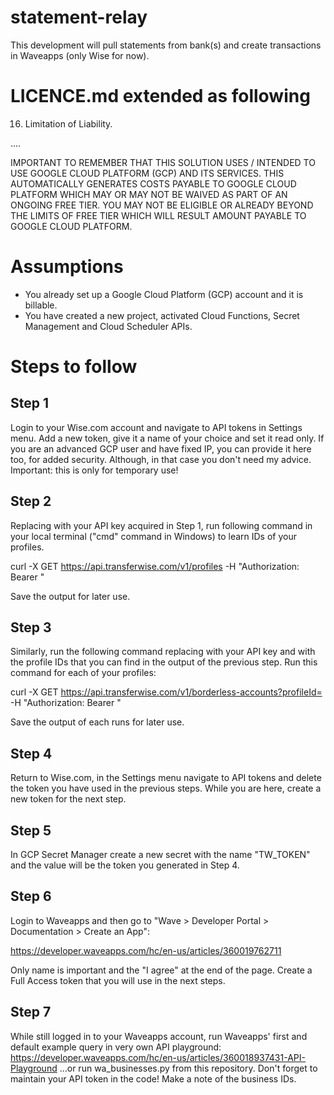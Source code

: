 # statement-relay
This development will pull statements from bank(s) and create transactions in Waveapps (only Wise for now).



LICENCE.md extended as following
================================
  16. Limitation of Liability.

....

IMPORTANT TO REMEMBER THAT THIS SOLUTION USES / INTENDED TO USE
GOOGLE CLOUD PLATFORM (GCP) AND ITS SERVICES. THIS AUTOMATICALLY GENERATES
COSTS PAYABLE TO GOOGLE CLOUD PLATFORM WHICH MAY OR MAY NOT BE WAIVED AS
PART OF AN ONGOING FREE TIER. YOU MAY NOT BE ELIGIBLE OR ALREADY BEYOND
THE LIMITS OF FREE TIER WHICH WILL RESULT AMOUNT PAYABLE TO GOOGLE CLOUD
PLATFORM.

Assumptions
===========
- You already set up a Google Cloud Platform (GCP) account and it is billable.
- You have created a new project, activated Cloud Functions, Secret Management and Cloud Scheduler APIs.

Steps to follow
===============

Step 1
------
Login to your Wise.com account and navigate to API tokens in Settings menu.
Add a new token, give it a name of your choice and set it read only.
If you are an advanced GCP user and have fixed IP, you can provide it here too,
for added security. Although, in that case you don't need my advice.
Important: this is only for temporary use!

Step 2
------
Replacing <xxxxx> with your API key acquired in Step 1, run following command
in your local terminal ("cmd" command in Windows) to learn IDs of your profiles.
  
  curl -X GET https://api.transferwise.com/v1/profiles -H "Authorization: Bearer <xxxxx>"
  
Save the output for later use.

Step 3
------
Similarly, run the following command replacing <xxxxx> with your API key and
<profileID> with the profile IDs that you can find in the output of the
previous step. Run this command for each of your profiles:
  
  curl -X GET https://api.transferwise.com/v1/borderless-accounts?profileId=<profileID> -H "Authorization: Bearer <xxxxx>"

Save the output of each runs for later use.

Step 4
------
Return to Wise.com, in the Settings menu navigate to API tokens and delete
the token you have used in the previous steps. While you are here,
create a new token for the next step.

Step 5
------
In GCP Secret Manager create a new secret with the name "TW_TOKEN" and the value will be the token you generated in Step 4.

Step 6
------
Login to Waveapps and then go to "Wave > Developer Portal > Documentation > Create an App":
  
  https://developer.waveapps.com/hc/en-us/articles/360019762711

Only name is important and the "I agree" at the end of the page.
Create a Full Access token that you will use in the next steps.
  
Step 7
------
While still logged in to your Waveapps account, run Waveapps' first and default example query in very own API playground:
  https://developer.waveapps.com/hc/en-us/articles/360018937431-API-Playground
...or run wa_businesses.py from this repository. Don't forget to maintain your API token in the code!
Make a note of the business IDs.
